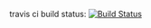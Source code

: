 
travis ci build status:
[![Build Status](https://travis-ci.com/mobin-zaman/logger_as_a_service.svg?branch=master)](hlogger_as_a_servicettps://travis-ci.com/mobin-zaman/)
